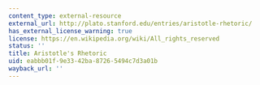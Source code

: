 ```yaml
---
content_type: external-resource
external_url: http://plato.stanford.edu/entries/aristotle-rhetoric/
has_external_license_warning: true
license: https://en.wikipedia.org/wiki/All_rights_reserved
status: ''
title: Aristotle's Rhetoric
uid: eabbb01f-9e33-42ba-8726-5494c7d3a01b
wayback_url: ''
---
```

